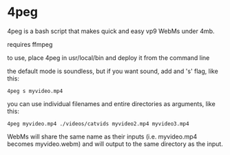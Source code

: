 # 4peg
4peg is a bash script that makes quick and easy vp9 WebMs under 4mb.

requires ffmpeg

to use, place 4peg in usr/local/bin and deploy it from the command line

the default mode is soundless, but if you want sound, add and 's' flag, like this:

```
4peg s myvideo.mp4
```

you can use individual filenames and entire directories as arguments, like this:

```
4peg myvideo.mp4 ./videos/catvids myvideo2.mp4 myvideo3.mp4
```
WebMs will share the same name as their inputs (i.e. myvideo.mp4 becomes myvideo.webm) and will output to the same directory as the input.





